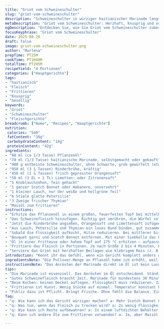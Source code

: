 ```yaml
---
title: "Griot vom Schweineschulter"
slug: "griot-vom-schweineschulter"
description: "Schweineschulter in würziger haitianischer Marinade langsam geschmort, dann knusprig frittiert. Ohne Nüsse, Laktose, Gluten, Milchprodukte und Eier. Frische Aromen durch Limetten- und Orangensaft. Bouquet garni mit Lauch, glattem Petersilie und Thymian für extra Würze. Der Scotch Bonnet sorgt für angenehme Schärfe. Perfekt zu schweren Beilagen wie klebrigem Reis oder frittierten Kochbananen. Erlaubt kleine Variationen bei Zutaten und Zeiten je nach Fleischqualität und persönlichem Geschmack. Bringt eine rauchig-fruchtige und saftig-kräftige Kombination auf den Tisch."
metaDescription: "Griot vom Schweineschulter: Herzhaft, knusprig und voller Aromen. Genießen Sie dieses haitianische Rezept, ideal für gesellige Anlässe."
ogDescription: "Entdecken Sie, wie Sie Griot vom Schweineschulter zubereiten. Ein köstliches, leicht scharfes Gericht, perfekt für feine Beilagen."
focusKeyphrase: "Griot vom Schweineschulter"
date: 2025-08-20
draft: false
image: griot-vom-schweineschulter.png
author: "Marlena"
prepTime: PT25M
cookTime: PT1H40M
totalTime: PT2H5M
recipeYield: "4 Portionen"
categories: ["Hauptgerichte"]
tags:
- "haitianisch"
- "Fleisch"
- "Frittieren"
- "Knusprig"
- "Gesellig"
keywords:
- "Griot"
- "Schweineschulter"
- "Fleischgerichte"
breadcrumb: ["Home", "Recipes", "Hauptgerichte"]
nutrition: 
 calories: "540"
 fatContent: "38g"
 carbohydrateContent: "14g"
 proteinContent: "42g"
ingredients:
- "80 ml (ca 1/3 Tasse) Pflanzenöl"
- "70 ml (1/3 Tasse) haitianische Marinade, selbstgemacht oder gekauft"
- "900 g entbeinte Schweineschulter, ohne Schwarte, grob gewürfelt (etwa 3,5 cm Kantenlänge)"
- "950 ml (3 ¾ Tassen) Rinderbrühe, kräftig"
- "450 ml (1 ¾ Tassen) frisch gepresster Orangensaft"
- "50 ml (3 EL + 1 TL) Limetten- oder Zitronensaft"
- "5 Knoblauchzehen, fein gehackt"
- "1 ganzer Scotch Bonnet oder Habanero, unversehrt"
- "1 kleiner Lauch, nur der weiße und hellgrüne Teil"
- "6 Stiele glatte Petersilie"
- "3 Zweige frischer Thymian"
- "Maisöl zum Frittieren"
instructions:
- "Erhitze das Pflanzenöl in einem großen, feuerfesten Topf bei mittelhoher Temperatur. Sobald das Öl flimmert, sofort die Marinade zufügen. Rühren, bis sich kleine Bläschen bilden und ein dezenter Duft von Gewürzen aufsteigt – das ist das Anrösten der Marinade."
- "Das Schweinefleisch hinzufügen. Richtig gut umrühren, die Würfel sollen komplett mit der Marinade bedeckt sein. Etwa 1 bis 1 ½ Minute anbraten, bis die Fleischstücke leicht Farbe bekommen, aber nicht trocken werden."
- "Jetzt die Rinderbrühe angießen, Orangensaft und Limettensaft zufügen. Knoblauch und den ganzen Scotch Bonnet dazugeben – den später entfernen, um die Schärfe zu kontrollieren."
- "Aus Lauch, Petersilie und Thymian ein loses Bund binden, gut zusammenknoten, damit es sich einfach herausnehmen lässt. Dies zusammen mit etwas Salz und frisch gemahlenem schwarzen Pfeffer in den Sud geben."
- "Sobald die Flüssigkeit aufkocht, Hitze reduzieren. Bei mittlerer bis leichter Hitze offen köcheln lassen. Zeit etwa 1 Stunde 40 Minuten. Dabei zwischendurch riechen und prüfen: Das Fleisch muss zart sein, aber darf nicht auseinanderfallen. Wenn die Flüssigkeit zu schnell reduziert, ein Schuss Brühe oder Wasser ergänzen."
- "Bouquet garni und Scotch Bonnet entfernen. Mit einer Siebkelle das Fleisch herausheben und auf einem mit Küchenpapier ausgelegten Teller ausbreiten. Etwa 15 Minuten abkühlen lassen, das Fleisch soll nicht zu heiß sein fürs Frittieren."
- "Öl in einer Fritteuse oder hohem Topf auf 175 °C erhitzen – aufpassen, Temperatur genau einhalten, sonst saugt sich das Fleisch voll Fett."
- "Frittiere das Fleisch in Portionen. Je nach Größe 2 bis 4 Minuten, bis die Stücke goldbraun und außen knusprig sind. Immer gut abtropfen lassen auf Küchenpapier, sonst der Griot matschig."
- "Serviere das Griot mit herzhaften Beilagen wie klebrigem Reis (z. B. Reis mit schwarzen Bohnen) oder frittierten Kochbananen. Pikliz dazu ist fast Pflicht – bringt frische, scharfe Säure als Ausgleich."
introduction: "Kennt ihr das Gefühl, wenn ein Gericht komplett anders wird, als geplant – aber am Ende genau das Richtige dabei herauskommt? So ist es mir oft mit Griot vom Schwein ergangen. Das Ausgangsrezept hitzig haitianisch, ich habe ein paar Mengen angepasst, Zutaten getauscht, um das Aroma wuchtiger und etwas frischer zu machen: Mehr Säure für Balance, frische Kräuter deutlicher, schärfer, aber nicht brutal. Die Garzeit reduziert, damit das Fleisch nicht zerfällt, sondern zart bleibt und in der heißen Fritteuse nochmal seine Kruste bekommt. Man muss unbedingt die Textur während des Schmorens im Blick behalten, es zeigt sich am Fleisch selbst und am Duft, wann die perfekte Stelle ist. Griot ist fett, ja, aber das macht es ja auch aus – ohne den Ölglanz funktioniert das Gericht nicht. Trotzdem lohnt es, die Zutaten mit Köpfchen zu wählen und das Frittieren richtig zu machen. Klappt nicht immer auf Anhieb, aber jeder Versuch bringt neue Einsichten."
ingredientsNote: "Die Pullover-Menge an Pflanzöl habe ich erhöht, weil mit der niedrigeren Menge früher der Geschmack zu flach war, das Fleisch konnte nicht richtig Farbe annehmen. Statt der obligatorischen Marinade habe ich einen Mix aus Limetten- und frisch gepresstem Orangensaft kombiniert, gibt Säure und Süße, die den schweren Fleischgeschmack gut aufbrechen und den pfeffrigen Scotch Bonnet ergänzt. Für den Bouquet garni sollte man Lauch nehmen statt Porree, wenn man keine frischen Stängel findet – bleiben aber immer die grünen Teile fern vom Schmutz. Petersilie gegen frischen Koriander zu tauschen, kann man versuchen, aber ich finde die Franzosen-Kräuter intensiver und weniger dominant. Wichtig: Beim Knoblauch lieber frisch hacken, nicht pressen, damit er seine Süße behält und den Sud nicht bitter macht. Maisöl ist das einzige Öl fürs knusprige Frittieren, neutral und hoch erhitzbar, bleibt aber gut vorbereitet – nach dem Frittieren möglichst warm servieren, sonst leidet die Knusprigkeit."
instructionsNote: "Das Anrösten der Marinade direkt im Öl ist kein Luxus, sondern das A und O. Rührt dabei ständig, sonst verbrennt die Marinade – sonst Bitterstoffe. Erst wenn das Öl und die Marinade zusammenblasen, geht es zum Fleisch. Fleischwürfel sollten gut abgetrocknet sein vor dem Marinieren; ich lasse sie mindesten 30 Minuten in der Marinade, besser Stunden, damit sie die Aromen aufnehmen. Beim Schmoren: Nie Deckel auflegen, der Sud muss intensiv reduzieren, sonst wird das Fleisch weich, aber matschig. Zwischendurch nicht zu oft umrühren; man soll den Sud sehen, wie er sich verändert, klar wird. Kontrolliere die Garzeit nicht nur mit der Uhr, sondern mit dem Finger – das Fleisch soll nachgeben, aber nicht zerfallen. Beim Frittieren gilt: Nicht zu viele Stücke gleichzeitig, sonst sinkt die Temperatur und das Fett saugt Öl auf. Auf Küchenpapier abtropfen und sofort servieren, damit der Griot außen richtig knusprig bleibt. Pikliz ist für mich Pflicht – ohne bringt das Gericht zu viel Schwere und fehlende Frische."
tips:
- "Die Marinade ist essenziell. Das Anrösten im Öl entscheidend. Ständig rühren, sonst Bitterstoffe. Achten auf Bläschen. Dann kommt das Fleisch."
- "Gutes Schweinefleisch braucht Zeit. Marinade für mindestens 30 Minuten einwirken lassen. Ein Tag ist noch besser. Aromen intensivieren sich."
- "Beim Kochen: keinen Deckel auflegen. Flüssigkeit muss reduzieren. Zartes Fleisch, aber nicht zerfallen! Kontrolliere den Duft und die Textur."
- "Frittieren ist Kunst. Wenig Stücke auf einmal. Temperatur konstant halten! Ansonsten saugt das Fleisch Öl auf. Küchenpapier verwenden zum Abtropfen."
- "Pikliz dazu ist Pflicht. Bringt Frische. Ohne fehlt die Balance. Ein schnelles Rezept draus machen - Gemüse in Essig einlegen, dann servieren."
faq:
- "q: Wie kann ich das Gericht würziger machen? a: Mehr Scotch Bonnet hinzufügen oder frische Kräuter. Mit Knoblauch variieren, aber nicht übertreiben."
- "q: Was tun, wenn das Fleisch zu trocken wird? a: Zu wenig Flüssigkeit beim Schmoren oder zu lange cooked. Immer Brühe verwenden, nicht Wasser."
- "q: Wie kann ich Reste aufbewahren? a: In einem luftdichten Behälter im Kühlschrank. Vor dem Servieren kurz aufwärmen. Nicht überhitzen, sonst trocken."
- "q: Kann ich andere Öle zum Frittieren verwenden? a: Ja, aber Maisöl ist optimal. Hoch erhitzbar und neutral. Olivenöl weniger geeignet. Frittierer muss hoch sein."

---
```

